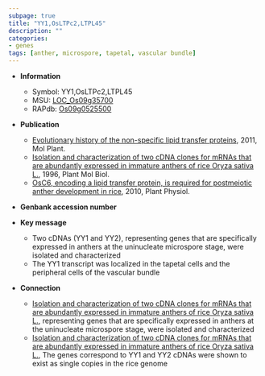 ```yaml
---
subpage: true
title: "YY1,OsLTPc2,LTPL45"
description: ""
categories:
- genes
tags: [anther, microspore, tapetal, vascular bundle]
---
```


* **Information**  
    + Symbol: YY1,OsLTPc2,LTPL45  
    + MSU: [LOC_Os09g35700](http://rice.plantbiology.msu.edu/cgi-bin/ORF_infopage.cgi?orf=LOC_Os09g35700)  
    + RAPdb: [Os09g0525500](http://rapdb.dna.affrc.go.jp/viewer/gbrowse_details/irgsp1?name=Os09g0525500)  

* **Publication**  
    + [Evolutionary history of the non-specific lipid transfer proteins](http://www.ncbi.nlm.nih.gov/pubmed?term=Evolutionary+history+of+the+non-specific+lipid+transfer+proteins%5BTitle%5D), 2011, Mol Plant.
    + [Isolation and characterization of two cDNA clones for mRNAs that are abundantly expressed in immature anthers of rice Oryza sativa L.](http://www.ncbi.nlm.nih.gov/pubmed?term=Isolation+and+characterization+of+two+cDNA+clones+for+mRNAs+that+are+abundantly+expressed+in+immature+anthers+of+rice+Oryza+sativa+L.%5BTitle%5D), 1996, Plant Mol Biol.
    + [OsC6, encoding a lipid transfer protein, is required for postmeiotic anther development in rice](http://www.ncbi.nlm.nih.gov/pubmed?term=OsC6,+encoding+a+lipid+transfer+protein,+is+required+for+postmeiotic+anther+development+in+rice%5BTitle%5D), 2010, Plant Physiol.

* **Genbank accession number**  

* **Key message**  
    + Two cDNAs (YY1 and YY2), representing genes that are specifically expressed in anthers at the uninucleate microspore stage, were isolated and characterized
    + The YY1 transcript was localized in the tapetal cells and the peripheral cells of the vascular bundle

* **Connection**  
    + [Isolation and characterization of two cDNA clones for mRNAs that are abundantly expressed in immature anthers of rice Oryza sativa L.](YY1+and+YY2), representing genes that are specifically expressed in anthers at the uninucleate microspore stage, were isolated and characterized
    + [Isolation and characterization of two cDNA clones for mRNAs that are abundantly expressed in immature anthers of rice Oryza sativa L.](http://www.ncbi.nlm.nih.gov/pubmed?term=Isolation+and+characterization+of+two+cDNA+clones+for+mRNAs+that+are+abundantly+expressed+in+immature+anthers+of+rice+Oryza+sativa+L.%5BTitle%5D), The genes correspond to YY1 and YY2 cDNAs were shown to exist as single copies in the rice genome



